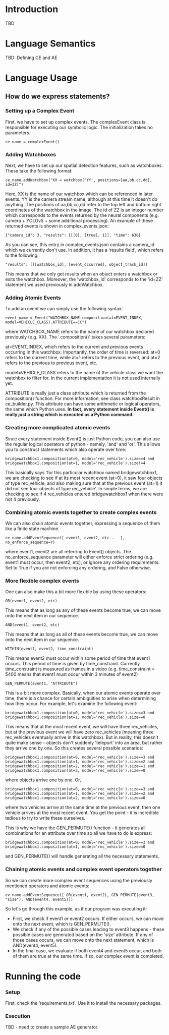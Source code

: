 # Introduction

TBD 

# Language Semantics

TBD: Defining CE and AE 


# Language Usage

## How do we express statements?


### Setting up a Complex Event

First, we have to set up complex events.  The complexEvent class is responsible for executing our symbolic logic.  The initialization takes no parameters.
```
ce_name = complexEvent()
```

### Adding Watchboxes

Next, we have to set up our spatial detection features, such as watchboxes.  These take the following format:
```
ce_name.addWatchbox("XX = watchbox('YY', positions=[aa,bb,cc,dd], id=ZZ)")
```
Here, XX is the name of our watchbox which can be referenced in later events.  YY is the camera stream name, although at this time it doesn't do anything.  The positions of aa,bb,cc,dd refer to the top left and bottom right coordinates of the watchbox in the image.  The id of ZZ is an integer number which corresponds to the events returned by the neural components (e.g. camera + YOLOv5 + some additional processing).  An example of these returned events is shown in complex_events.json:
```
{"camera_id": 3, "results": [[[0], [true], 1]], "time": 630}
```
As you can see, this entry in complex_events.json contains a camera_id which we currently don't use.  In addition, it has a 'results field', which refers to the following:
```
"results": [[[watchbox_id], [event_occurred], object_track_id]]
```
This means that we only get results when an object enters a watchbox or exits the watchbox.  Moreover, the 'watchbox_id' corresponds to the 'id=ZZ' statement we used previously in addWatchbox.

### Adding Atomic Events

To add an event we can simply use the following syntax:
```
event_name = Event("WATCHBOX_NAME.composition(at=EVENT_INDEX, model=VEHICLE_CLASS).ATTRIBUTE==CC")
```
where WATCHBOX_NAME refers to the name of our watchbox declared previously (e.g. XX).  The '.composition()' takes several parameters:

at=EVENT_INDEX, which refers to the current and previous events occurring in this watchbox.  Importantly, the order of time is reversed: at=0 refers to the current time, while at=1 refers to the previous event, and at=2 refers to the previous to previous event, etc.

model=VEHICLE_CLASS refers to the name of the vehicle class we want the watchbox to filter for.  In the current implementation it is not used internally yet.

ATTRIBUTE is really just a class attribute which is returned from the composition() function.  For more information, see class watchboxResult in ce_builder.py.
This attribute can have some arithmetic or logical operators, the same which Python uses.  **In fact, every statement inside Event() is really just a string which is executed as a Python command.**

### Creating more complicated atomic events

Since every statement inside Event() is just Python code, you can also use the regular logical operators of python - namely, 'and' and 'or'.  This allows you to construct statements which also operate over time:
```
bridgewatchbox1.composition(at=0, model='rec_vehicle').size==4 and bridgewatchbox1.composition(at=1, model='rec_vehicle').size!=4
```
This basically says 'for this particular watchbox named bridgewatchbox1, we are checking to see if at its most recent event (at=0), it saw four objects of type rec_vehicle, and also making sure that at the previous event (at=1) it did not see four objects of type rec_vehicle'.  In simple terms, we are checking to see if 4 rec_vehicles entered bridgewatchbox1 when there were not 4 previously.

### Combining atomic events together to create complex events

We can also chain atomic events together, expressing a sequence of them like a finite state machine.
```
ce_name.addEventSequence([ event1, event2, etc...  ], no_enforce_sequence=Y)
```
where event1, event2 are all referring to Event() objects.  The no_enforce_sequence parameter will either enforce strict ordering (e.g. event1 must occur, then event2, etc), or ignore any ordering requirements.  Set to True if you are not enforcing any ordering, and False otherwise.

### More flexible complex events

One can also make this a bit more flexible by using these operators:
```
OR(event1, event2, etc)
```
This means that as long as any of these events become true, we can move onto the next item in our sequence.
```
AND(event1, event2, etc)
```
This means that as long as all of these events become true, we can move onto the next item in our sequence.
```
WITHIN(event1, event2, time_constraint)
```
This means event2 must occur within some period of time that event1 occurs. This period of time is given by time_constraint.  Currently time_constraint is measured as frames in a video (e.g. time_constraint = 5400 means that event1 must occur within 3 minutes of event2)
```
GEN_PERMUTE(event1, "ATTRIBUTE")
```
This is a bit more complex.  Basically, when our atomic events operate over time, there is a chance for certain ambiguities to arise when determining how they occur.  For example, let's examine the following event:
```
bridgewatchbox1.composition(at=0, model='rec_vehicle').size==3 and bridgewatchbox1.composition(at=1, model='rec_vehicle').size==0
```
This means that at the most recent event, we will have three rec_vehicles, but at the previous event we will have zero rec_vehicles (meaning three rec_vehicles eventually arrive in this watchbox).  But in reality, this doesn't quite make sense - objects don't suddenly 'teleport' into an area, but rather they arrive one by one.  So this creates several possible scenarios:
```
bridgewatchbox1.composition(at=0, model='rec_vehicle').size==3 and bridgewatchbox1.composition(at=1, model='rec_vehicle').size==2 and
bridgewatchbox1.composition(at=2, model='rec_vehicle').size==1 and
bridgewatchbox1.composition(at=3, model='rec_vehicle').size==0
```
where objects arrive one by one.  Or,
```
bridgewatchbox1.composition(at=0, model='rec_vehicle').size==3 and bridgewatchbox1.composition(at=1, model='rec_vehicle').size==2 and
bridgewatchbox1.composition(at=2, model='rec_vehicle').size==0
```
where two vehicles arrive at the same time at the previous event, then one vehicle arrives at the most recent event.  You get the point - it is incredible tedious to try to write these ourselves.

This is why we have the GEN_PERMUTE() function - it generates all combinations for an attribute over time so all we have to do is express:
```
bridgewatchbox1.composition(at=0, model='rec_vehicle').size==3 and
bridgewatchbox1.composition(at=1, model='rec_vehicle').size==0
```
and GEN_PERMUTE() will handle generating all the necessary statements.

### Chaining atomic events and complex event operators together

So we can create more complex event sequences using the previously mentioned operators and atomic events:
```
ev_name.addEventSequence([ OR(event1, event2), GEN_PERMUTE(event3, "size"), AND(event4, event5)])
```
So let's go through this example, as if our program was executing it:
- First, we check if event1 or event2 occurs.  If either occurs, we can move onto the next event, which is GEN_PERMUTE().
- We check if any of the possible cases leading to event3 happens - these possible cases are generated based on the 'size' attribute.  If any of those cases occurs, we can move onto the next statement, which is AND(event4, event5).
- In the final case, we evaluate if both event4 and event5 occur, and both of them are true at the same time.  If so, our complex event is completed.

# Running the code

### Setup

First, check the 'requirements.txt'.  Use it to install the necessary packages.

### Execution

TBD - need to create a sample AE generator.

